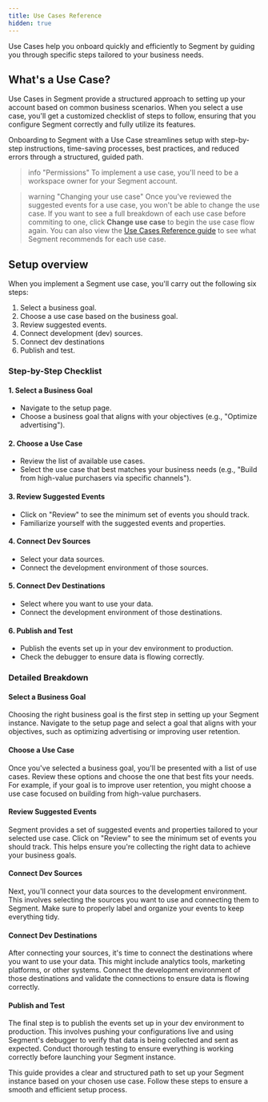 ```yaml
---
title: Use Cases Reference
hidden: true
---
```


Use Cases help you onboard quickly and efficiently to Segment by guiding you through specific steps tailored to your business needs.

## What's a Use Case?

Use Cases in Segment provide a structured approach to setting up your account based on common business scenarios. When you select a use case, you'll get a customized checklist of steps to follow, ensuring that you configure Segment correctly and fully utilize its features.

Onboarding to Segment with a Use Case streamlines setup with step-by-step instructions, time-saving processes, best practices, and reduced errors through a structured, guided path.

> info "Permissions"
> To implement a use case, you'll need to be a workspace owner for your Segment account.

> warning "Changing your use case"
> Once you've reviewed the suggested events for a use case, you won't be able to change the use case. If you want to see a full breakdown of each use case before commiting to one, click **Change use case** to begin the use case flow again. You can also view the [Use Cases Reference guide](/docs/getting-started/use-cases/reference/) to see what Segment recommends for each use case.

<!-- Something about not having to choose a use case, plus that you need to be a workspace owner; also something about changing your use case any time -->
<!-- something about not being able to change) use case-->

## Setup overview

When you implement a Segment use case, you'll carry out the following six steps:

1. Select a business goal.
2. Choose a use case based on the business goal.
3. Review suggested events.
4. Connect development (dev) sources.
5. Connect dev destinations
6. Publish and test.

### Step-by-Step Checklist

#### 1. Select a Business Goal
- Navigate to the setup page.
- Choose a business goal that aligns with your objectives (e.g., "Optimize advertising").

#### 2. Choose a Use Case
- Review the list of available use cases.
- Select the use case that best matches your business needs (e.g., "Build from high-value purchasers via specific channels").

#### 3. Review Suggested Events
- Click on "Review" to see the minimum set of events you should track.
- Familiarize yourself with the suggested events and properties.

#### 4. Connect Dev Sources
- Select your data sources.
- Connect the development environment of those sources.

#### 5. Connect Dev Destinations
- Select where you want to use your data.
- Connect the development environment of those destinations.

#### 6. Publish and Test
- Publish the events set up in your dev environment to production.
- Check the debugger to ensure data is flowing correctly.

### Detailed Breakdown

#### Select a Business Goal
Choosing the right business goal is the first step in setting up your Segment instance. Navigate to the setup page and select a goal that aligns with your objectives, such as optimizing advertising or improving user retention.

#### Choose a Use Case
Once you've selected a business goal, you'll be presented with a list of use cases. Review these options and choose the one that best fits your needs. For example, if your goal is to improve user retention, you might choose a use case focused on building from high-value purchasers.

#### Review Suggested Events
Segment provides a set of suggested events and properties tailored to your selected use case. Click on "Review" to see the minimum set of events you should track. This helps ensure you're collecting the right data to achieve your business goals.

#### Connect Dev Sources
Next, you'll connect your data sources to the development environment. This involves selecting the sources you want to use and connecting them to Segment. Make sure to properly label and organize your events to keep everything tidy.

#### Connect Dev Destinations
After connecting your sources, it's time to connect the destinations where you want to use your data. This might include analytics tools, marketing platforms, or other systems. Connect the development environment of those destinations and validate the connections to ensure data is flowing correctly.

#### Publish and Test
The final step is to publish the events set up in your dev environment to production. This involves pushing your configurations live and using Segment's debugger to verify that data is being collected and sent as expected. Conduct thorough testing to ensure everything is working correctly before launching your Segment instance.

This guide provides a clear and structured path to set up your Segment instance based on your chosen use case. Follow these steps to ensure a smooth and efficient setup process.


<!-- What's next, engage/unify demos>